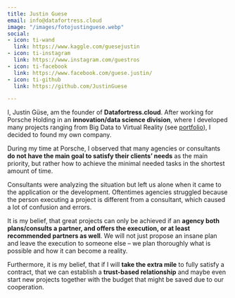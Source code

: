 ```yaml
---
title: Justin Guese
email: info@datafortress.cloud
image: "/images/fotojustinguese.webp"
social:
- icon: ti-wand
  link: https://www.kaggle.com/guesejustin
- icon: ti-instagram
  link: https://www.instagram.com/guestros
- icon: ti-facebook
  link: https://www.facebook.com/guese.justin/
- icon: ti-github
  link: https://github.com/JustinGuese

---
```

I, Justin Güse, am the founder of **Datafortress.cloud**. After working for Porsche Holding in an **innovation/data science division**, where I developed many projects ranging from Big Data to Virtual Reality (see [portfolio](https://www.datafortress.cloud/case-studies/)), I decided to found my own company.

During my time at Porsche, I observed that many agencies or consultants **do not have the main goal to satisfy their clients’ needs** as the main priority, but rather how to achieve the minimal needed tasks in the shortest amount of time.

Consultants were analyzing the situation but left us alone when it came to the application or the development. Oftentimes agencies struggled because the person executing a project is different from a consultant, which caused a lot of confusion and errors.

It is my belief, that great projects can only be achieved if an **agency both plans/consults a partner, and offers the execution, or at least recommended partners as well**. We will not just propose an insane plan and leave the execution to someone else – we plan thoroughly what is possible and how it can become a reality.

Furthermore, it is my belief, that if I will **take the extra mile** to fully satisfy a contract, that we can establish a **trust-based relationship** and maybe even start new projects together with the budget that might be saved due to our cooperation.
